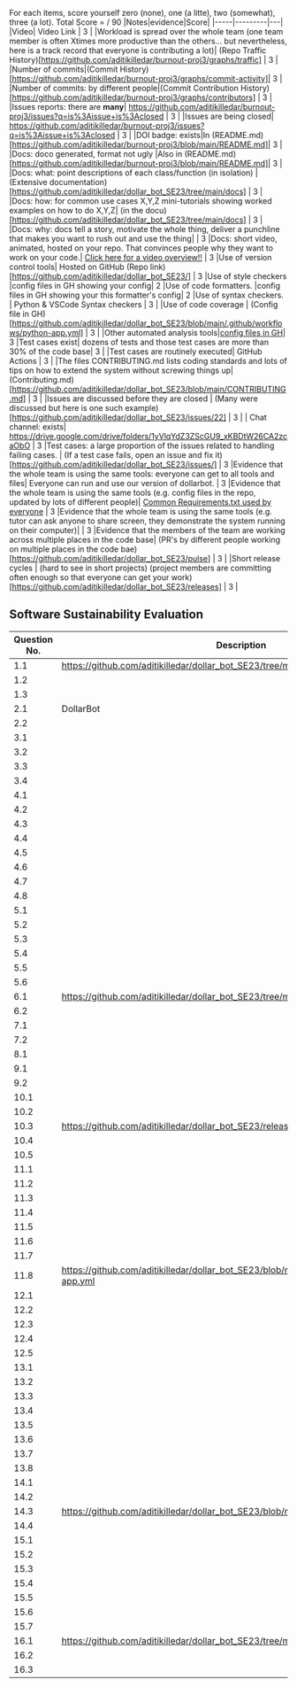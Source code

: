 For each items, score yourself zero (none), one (a litte), two (somewhat), three (a lot).
Total Score =  / 90
|Notes|evidence|Score|
|-----|---------|---|
|Video| Video Link | 3 |
|Workload is spread over the whole team (one team member is often Xtimes more productive than the others... 
but nevertheless, here is a track record that everyone is contributing a lot)| (Repo Traffic History)[https://github.com/aditikilledar/burnout-proj3/graphs/traffic] | 3 |
|Number of commits|(Commit History)[https://github.com/aditikilledar/burnout-proj3/graphs/commit-activity]| 3 |
|Number of commits: by different people|(Commit Contribution History)[https://github.com/aditikilledar/burnout-proj3/graphs/contributors] | 3 |
|Issues reports: there are **many**| https://github.com/aditikilledar/burnout-proj3/issues?q=is%3Aissue+is%3Aclosed | 3 |
|Issues are being closed| https://github.com/aditikilledar/burnout-proj3/issues?q=is%3Aissue+is%3Aclosed | 3 |
|DOI badge: exists|In (README.md)[https://github.com/aditikilledar/burnout-proj3/blob/main/README.md]| 3 |
|Docs: doco generated, format not ugly |Also in (README.md)[https://github.com/aditikilledar/burnout-proj3/blob/main/README.md]| 3 |
|Docs: what: point descriptions of each class/function (in isolation) | (Extensive documentation)[https://github.com/aditikilledar/dollar_bot_SE23/tree/main/docs] | 3 | 
|Docs: how: for common use cases X,Y,Z mini-tutorials showing worked examples on how to do X,Y,Z| (in the docu)[https://github.com/aditikilledar/dollar_bot_SE23/tree/main/docs] | 3 |
|Docs: why: docs tell a story, motivate the whole thing, deliver a punchline that makes you want to rush out and use the thing| | 3
|Docs: short video, animated, hosted on your repo. That convinces people why they want to work on your code.| <a href="https://www.canva.com/design/DAFxwU4ABIg/LqMkLeGUBhC__JmWmdkFiQ/watch?utm_content=DAFxwU4ABIg&utm_campaign=designshare&utm_medium=link&utm_source=editor">Click here for a video overview!!</a> | 3
|Use of version control tools| Hosted on GitHub (Repo link)[https://github.com/aditikilledar/dollar_bot_SE23/] | 3
|Use of style checkers |config files in GH showing your config| 2 
|Use of code formatters. |config files in GH showing your this formatter's  config| 2
|Use of syntax checkers. | Python & VSCode Syntax checkers | 3 |
|Use of code coverage | (Config file in GH)[https://github.com/aditikilledar/dollar_bot_SE23/blob/main/.github/workflows/python-app.yml] | 3 |
|Other automated analysis tools|[config files in GH](https://github.com/aditikilledar/dollar_bot_SE23/blob/main/.github/workflows/python-app.yml)| 3
|Test cases exist| dozens of tests and those test cases are more than 30% of the code base| 3 |
|Test cases are routinely executed| GitHub Actions | 3 |
|The files CONTRIBUTING.md lists coding standards and lots of tips on how to extend the system without screwing things up| (Contributing.md)[https://github.com/aditikilledar/dollar_bot_SE23/blob/main/CONTRIBUTING.md] | 3 |
|Issues are discussed before they are closed | (Many were discussed but here is one such example)[https://github.com/aditikilledar/dollar_bot_SE23/issues/22] | 3 |
| Chat channel: exists| https://drive.google.com/drive/folders/1yVlqYdZ3ZScGU9_xKBDtW26CA2zcaObO | 3
|Test cases: a large proportion of the issues related to handling failing cases. | (If a test case fails, open an issue and fix it)[https://github.com/aditikilledar/dollar_bot_SE23/issues/] | 3
|Evidence that the whole team is using the same tools: everyone can get to all tools and files| Everyone can run and use our version of dollarbot. | 3
|Evidence that the whole team is using the same tools (e.g. config files in the repo, updated by lots of different people)| [Common Requirements.txt used by everyone](https://github.com/aditikilledar/dollar_bot_SE23/blob/main/requirements.txt) | 3
|Evidence that the whole team is using the same tools (e.g. tutor can ask anyone to share screen, they demonstrate the system running on their computer)| | 3
|Evidence that the members of the team are working across multiple places in the code base| (PR's by different people working on multiple places in the code bae)[https://github.com/aditikilledar/dollar_bot_SE23/pulse] | 3 | 
|Short release cycles | (hard to see in short projects) (project members are committing often enough so that everyone can get your work)[https://github.com/aditikilledar/dollar_bot_SE23/releases] | 3 |

## Software Sustainability Evaluation
| Question No.|Description |Y/N |
|-----|---------|---|
| 1.1 | https://github.com/aditikilledar/dollar_bot_SE23/tree/main#readme | Y |
| 1.2 | | Y |
| 1.3 | | N |
|2.1 | DollarBot | Y |
|2.2 | | Y |
|3.1 | | Y |
|3.2 | | Y |
|3.3 | | Y |
|3.4 | | Y |
|4.1 | | Y |
|4.2 | | Y |
|4.3 | | Y |
|4.4 | | Y |
|4.5 | | Y |
|4.6 | | Y |
|4.7 | | Y |
|4.8 | | Y |
|5.1 | | Y |
|5.2 | | N |
|5.3 | | N |
|5.4 | | NA|
|5.5 | | Y|
|5.6 | | Y|
|6.1 |https://github.com/aditikilledar/dollar_bot_SE23/tree/main/code| Y|
|6.2 | | Y|
|7.1 | | Y|
|7.2 | | Y|
|8.1 | | Y|
|9.1 | | Y|
|9.2 | | Y|
|10.1 | | Y|
|10.2 | | Y|
|10.3 | https://github.com/aditikilledar/dollar_bot_SE23/releases | Y|
|10.4 | | Y|
|10.5 | | Y|
|11.1 | | Y|
|11.2 | | Y|
|11.3 | | Y|
|11.4 | | Y|
|11.5 | | Y|
|11.6 | | Y|
|11.7 | | Y|
|11.8 | https://github.com/aditikilledar/dollar_bot_SE23/blob/main/.github/workflows/python-app.yml | Y|
|12.1 | | Y|
|12.2 | | Y|
|12.3 | | Y|
|12.4 | | Y|
|12.5 | | Y|
|13.1 | | N|
|13.2 | | Y|
|13.3 | | N|
|13.4 | | Y|
|13.5 | | Y|
|13.6 | | Y|
|13.7 | | Y|
|13.8 | | Y|
|14.1 | | Y|
|14.2 | | Y|
|14.3 | https://github.com/aditikilledar/dollar_bot_SE23/blob/main/CONTRIBUTING.md | Y|
|14.4 | | Y|
|15.1 | | Y|
|15.2 | | Y|
|15.3 | | Y|
|15.4 | | Y|
|15.5 | | Y|
|15.6 | | Y|
|15.7 | | Y|
|16.1 | https://github.com/aditikilledar/dollar_bot_SE23/tree/main#future-work | Y|
|16.2 | | N|
|16.3 | | N|
